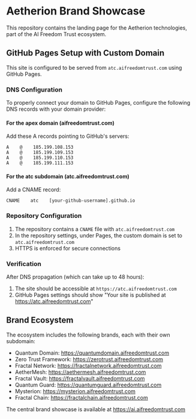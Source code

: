 # Aetherion Brand Showcase

This repository contains the landing page for the Aetherion technologies, part of the AI Freedom Trust ecosystem.

## GitHub Pages Setup with Custom Domain

This site is configured to be served from `atc.aifreedomtrust.com` using GitHub Pages.

### DNS Configuration

To properly connect your domain to GitHub Pages, configure the following DNS records with your domain provider:

#### For the apex domain (aifreedomtrust.com)
Add these A records pointing to GitHub's servers:
```
A    @    185.199.108.153
A    @    185.199.109.153
A    @    185.199.110.153
A    @    185.199.111.153
```

#### For the atc subdomain (atc.aifreedomtrust.com)
Add a CNAME record:
```
CNAME    atc    [your-github-username].github.io
```

### Repository Configuration

1. The repository contains a `CNAME` file with `atc.aifreedomtrust.com`
2. In the repository settings, under Pages, the custom domain is set to `atc.aifreedomtrust.com`
3. HTTPS is enforced for secure connections

### Verification

After DNS propagation (which can take up to 48 hours):
1. The site should be accessible at `https://atc.aifreedomtrust.com`
2. GitHub Pages settings should show "Your site is published at https://atc.aifreedomtrust.com"

## Brand Ecosystem

The ecosystem includes the following brands, each with their own subdomain:

- Quantum Domain: https://quantumdomain.aifreedomtrust.com
- Zero Trust Framework: https://zerotrust.aifreedomtrust.com
- Fractal Network: https://fractalnetwork.aifreedomtrust.com
- AetherMesh: https://aethermesh.aifreedomtrust.com
- Fractal Vault: https://fractalvault.aifreedomtrust.com
- Quantum Guard: https://quantumguard.aifreedomtrust.com
- Mysterion: https://mysterion.aifreedomtrust.com
- Fractal Chain: https://fractalchain.aifreedomtrust.com

The central brand showcase is available at https://ai.aifreedomtrust.com